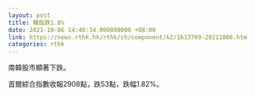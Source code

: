 ```yaml
---
layout: post
title: 韓股跌1.8%
date: 2021-10-06 14:46:34.000000000 +08:00
link: https://news.rthk.hk/rthk/ch/component/k2/1613769-20211006.htm
categories: rthk
---
```


南韓股市顯著下跌。

首爾綜合指數收報2908點，跌53點，跌幅1.82%。
